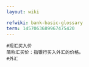 ```yaml
---
layout: wiki

refwiki: bank-basic-glossary
term: 1457063689967475420
---
```


```
#现汇买入价 
简称汇买价：指银行买入外汇的价格。
#外汇

```